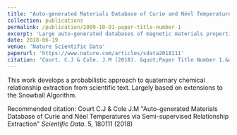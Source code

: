 ```yaml
---
title: "Auto-generated Materials Database of Curie and Néel Temperatures via Semi-supervised Relationship Extraction"
collection: publications
permalink: /publication/2009-10-01-paper-title-number-1
excerpt: 'Large auto-generated databases of magnetic materials properties have the potential for great utility in materials science research. This article presents an auto-generated database of 39,822 records containing chemical compounds and their associated Curie and Néel magnetic phase transition temperatures. The database was produced using natural language processing and semi-supervised quaternary relationship extraction, applied to a corpus of 68,078 chemistry and physics articles. Evaluation of the database shows an estimated overall precision of 73%. Therein, records processed with the text-mining toolkit, ChemDataExtractor, were assisted by a modified Snowball algorithm, whose original binary relationship extraction capabilities were extended to quaternary relationship extraction. Consequently, its machine learning component can now train with ≤ 500 seeds, rather than the 4,000 originally used. Data processed with the modified Snowball algorithm affords 82% precision. Database records are available in MongoDB, CSV and JSON formats which can easily be read using Python, R, Java and MatLab. This makes the database easy to query for tackling big-data materials science initiatives and provides a basis for magnetic materials discovery.'
date: 2018-06-19
venue: 'Nature Scientific Data'
paperurl: 'https://www.nature.com/articles/sdata2018111'
citation: 'Court. C.J & Cole. J.M (2018). &quot;Paper Title Number 1.&quot; <i>Journal 1</i>. 1(1).'
---
```

This work develops a probabilistic approach to quaternary chemical relationship extraction from scientific text. Largely based on extensions to the Snowball Algorithm.

Recommended citation: Court C.J & Cole J.M "Auto-generated Materials Database of Curie and Néel Temperatures via Semi-supervised Relationship Extraction" <i>Scientific Data</i>. 5, 180111 (2018)